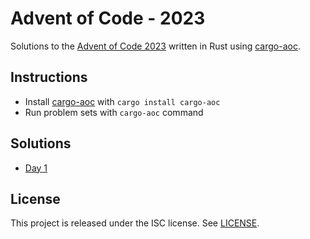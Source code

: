 # Advent of Code - 2023

Solutions to the [Advent of Code 2023](https://adventofcode.com/2023) written in Rust using [cargo-aoc](https://github.com/gobanos/cargo-aoc).

## Instructions

* Install [cargo-aoc](https://github.com/gobanos/cargo-aoc) with `cargo install cargo-aoc`
* Run problem sets with `cargo-aoc` command

## Solutions

* [Day 1](src/day1.rs)

## License

This project is released under the ISC license. See [LICENSE](LICENSE).
